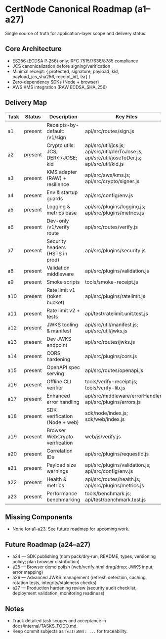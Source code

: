 # CertNode Canonical Roadmap (a1–a27)

Single source of truth for application-layer scope and delivery status.

## Core Architecture
- ES256 (ECDSA P‑256) only; RFC 7515/7638/8785 compliance
- JCS canonicalization before signing/verification
- Minimal receipt: { protected, signature, payload, kid, payload_jcs_sha256, receipt_id[, tsr] }
- Zero-dependency SDKs (Node + browser)
- AWS KMS integration (RAW ECDSA_SHA_256)

## Delivery Map

| Task | Status | Description | Key Files |
|------|--------|-------------|-----------|
| a1 | present | Receipts-by-default: /v1/sign | api/src/routes/sign.js |
| a2 | present | Crypto utils: JCS; DER↔JOSE; kid | api/src/util/jcs.js; api/src/util/derToJose.js; api/src/util/joseToDer.js; api/src/util/kid.js |
| a3 | present | KMS adapter (RAW) + resilience | api/src/aws/kms.js; api/src/crypto/signer.js |
| a4 | present | Env & startup guards | api/src/config/env.js |
| a5 | present | Logging & metrics base | api/src/plugins/logging.js; api/src/plugins/metrics.js |
| a6 | present | Dev-only /v1/verify route | api/src/routes/verify.js |
| a7 | present | Security headers (HSTS in prod) | api/src/plugins/security.js |
| a8 | present | Validation middleware | api/src/plugins/validation.js |
| a9 | present | Smoke scripts | tools/smoke-receipt.js |
| a10 | present | Rate limit v1 (token bucket) | api/src/plugins/ratelimit.js |
| a11 | present | Rate limit v2 + tests | api/test/ratelimit.unit.test.js |
| a12 | present | JWKS tooling & manifest | api/src/util/manifest.js; api/src/util/jwks.js |
| a13 | present | Dev JWKS endpoint | api/src/routes/jwks.js |
| a14 | present | CORS hardening | api/src/plugins/cors.js |
| a15 | present | OpenAPI spec serving | api/src/routes/openapi.js |
| a16 | present | Offline CLI verifier | tools/verify-receipt.js; tools/verify-lib.js |
| a17 | present | Enhanced error handling | api/src/middleware/errorHandler.js; api/src/plugins/errors.js |
| a18 | present | SDK verification (Node + web) | sdk/node/index.js; sdk/web/index.js |
| a19 | present | Browser WebCrypto verification | web/js/verify.js |
| a20 | present | Correlation IDs | api/src/plugins/requestId.js |
| a21 | present | Payload size warnings | api/src/plugins/validation.js; api/src/config/env.js |
| a22 | present | Health & metrics | api/src/routes/health.js; api/src/plugins/metrics.js |
| a23 | present | Performance benchmarking | tools/benchmark.js; api/test/benchmark.test.js |

## Missing Components
- None for a1–a23. See future roadmap for upcoming work.

## Future Roadmap (a24–a27)
- a24 — SDK publishing (npm pack/dry‑run, README, types, versioning policy; plan browser distribution)
- a25 — Browser demo polish (web/verify.html drag/drop; JWKS input; error mapping)
- a26 — Advanced JWKS management (refresh detection, caching, rotation tests, integrity/staleness checks)
- a27 — Production hardening review (security audit checklist, deployment validation, monitoring readiness)

## Notes
- Track detailed task scopes and acceptance in docs/internal/TASKS_TODO.md.
- Keep commit subjects as `feat(aNN): ...` for traceability.

